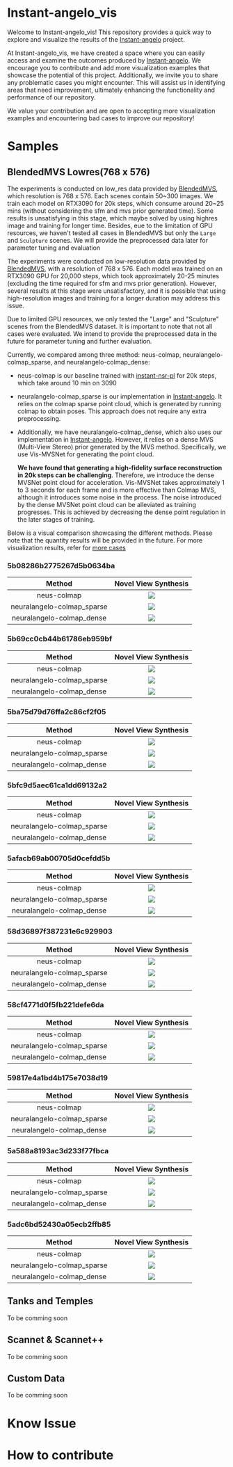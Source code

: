 # Instant-angelo_vis
Welcome to Instant-angelo_vis! This repository provides a quick way to explore and visualize the results of the [Instant-angelo](https://github.com/hugoycj/Instant-angelo) project. 

At Instant-angelo_vis, we have created a space where you can easily access and examine the outcomes produced by [Instant-angelo](https://github.com/hugoycj/Instant-angelo). We encourage you to contribute and add more visualization examples that showcase the potential of this project. Additionally, we invite you to share any problematic cases you might encounter. This will assist us in identifying areas that need improvement, ultimately enhancing the functionality and performance of our repository.

We value your contribution and are open to accepting more visualization examples and encountering bad cases to improve our repository!


# Samples
## BlendedMVS Lowres(768 x 576)
The experiments is conducted on low_res data provided by [BlendedMVS](https://github.com/YoYo000/BlendedMVS), which resolution is 768 x 576. Each scenes contain 50~300 images. We train each model on RTX3090 for 20k steps, which consume around 20~25 mins (without considering the sfm and mvs prior generated time). Some results is unsatisfying in this stage, which maybe solved by using highres image and training for longer time. Besides, eue to the limitation of GPU resources, we haven't tested all cases in BlendedMVS but only the `Large` and `Sculpture` scenes. We will provide the preprocessed data later for parameter tuning and evaluation

The experiments were conducted on low-resolution data provided by [BlendedMVS](https://github.com/YoYo000/BlendedMVS), with a resolution of 768 x 576. Each model was trained on an RTX3090 GPU for 20,000 steps, which took approximately 20-25 minutes (excluding the time required for sfm and mvs prior generation). However, several results at this stage were unsatisfactory, and it is possible that using high-resolution images and training for a longer duration may address this issue.

Due to limited GPU resources, we only tested the "Large" and "Sculpture" scenes from the BlendedMVS dataset. It is important to note that not all cases were evaluated. We intend to provide the preprocessed data in the future for parameter tuning and further evaluation.


Currently, we compared among three method: neus-colmap, neuralangelo-colmap_sparse, and neuralangelo-colmap_dense:

* neus-colmap is our baseline trained with [instant-nsr-pl](https://github.com/bennyguo/instant-nsr-pl) for 20k steps, which take around 10 min on 3090

* neuralangelo-colmap_sparse is our implementation in [Instant-angelo](https://github.com/hugoycj/Instant-angelo). It relies on the colmap sparse point cloud, which is generated by running colmap to obtain poses. This approach does not require any extra preprocessing.

* Additionally, we have neuralangelo-colmap_dense, which also uses our implementation in [Instant-angelo](https://github.com/hugoycj/Instant-angelo). However, it relies on a dense MVS (Multi-View Stereo) prior generated by the MVS method. Specifically, we use Vis-MVSNet for generating the point cloud.

    **We have found that generating a high-fidelity surface reconstruction in 20k steps can be challenging**. Therefore, we introduce the dense MVSNet point cloud for acceleration. Vis-MVSNet takes approximately 1 to 3 seconds for each frame and is more effective than Colmap MVS, although it introduces some noise in the process. The noise introduced by the dense MVSNet point cloud can be alleviated as training progresses. This is achieved by decreasing the dense point regulation in the later stages of training.

Below is a visual comparison showcasing the different methods. Please note that the quantity results will be provided in the future. For more visualization results, refer for [more cases](BlendedMVS_lowres/README.md)

### 5b08286b2775267d5b0634ba
| Method | Novel View Synthesis |
|:---: |:---:|
| neus-colmap |![](BlendedMVS_lowres/neus-colmap/5b08286b2775267d5b0634ba.gif)|
|neuralangelo-colmap_sparse|![](BlendedMVS_lowres/neuralangelo-colmap_sparse/5b08286b2775267d5b0634ba.gif)|
|neuralangelo-colmap_dense|![](BlendedMVS_lowres/neuralangelo-colmap_dense/5b08286b2775267d5b0634ba.gif)|


### 5b69cc0cb44b61786eb959bf
| Method | Novel View Synthesis |
|:---: |:---:|
| neus-colmap |![](BlendedMVS_lowres/neus-colmap/5b69cc0cb44b61786eb959bf.gif)|
|neuralangelo-colmap_sparse|![](BlendedMVS_lowres/neuralangelo-colmap_sparse/5b69cc0cb44b61786eb959bf.gif)|
|neuralangelo-colmap_dense|![](BlendedMVS_lowres/neuralangelo-colmap_dense/5b69cc0cb44b61786eb959bf.gif)|


### 5ba75d79d76ffa2c86cf2f05
| Method | Novel View Synthesis |
|:---: |:---:|
| neus-colmap |![](BlendedMVS_lowres/neus-colmap/5ba75d79d76ffa2c86cf2f05.gif)|
|neuralangelo-colmap_sparse|![](BlendedMVS_lowres/neuralangelo-colmap_sparse/5ba75d79d76ffa2c86cf2f05.gif)|
|neuralangelo-colmap_dense|![](BlendedMVS_lowres/neuralangelo-colmap_dense/5ba75d79d76ffa2c86cf2f05.gif)|


### 5bfc9d5aec61ca1dd69132a2
| Method | Novel View Synthesis |
|:---: |:---:|
| neus-colmap |![](BlendedMVS_lowres/neus-colmap/5bfc9d5aec61ca1dd69132a2.gif)|
|neuralangelo-colmap_sparse|![](BlendedMVS_lowres/neuralangelo-colmap_sparse/5bfc9d5aec61ca1dd69132a2.gif)|
|neuralangelo-colmap_dense|![](BlendedMVS_lowres/neuralangelo-colmap_dense/5bfc9d5aec61ca1dd69132a2.gif)|


### 5afacb69ab00705d0cefdd5b
| Method | Novel View Synthesis |
|:---: |:---:|
| neus-colmap |![](BlendedMVS_lowres/neus-colmap/5afacb69ab00705d0cefdd5b.gif)|
|neuralangelo-colmap_sparse|![](BlendedMVS_lowres/neuralangelo-colmap_sparse/5afacb69ab00705d0cefdd5b.gif)|
|neuralangelo-colmap_dense|![](BlendedMVS_lowres/neuralangelo-colmap_dense/5afacb69ab00705d0cefdd5b.gif)|




### 58d36897f387231e6c929903
| Method | Novel View Synthesis |
|:---: |:---:|
| neus-colmap |![](BlendedMVS_lowres/neus-colmap/58d36897f387231e6c929903.gif)|
|neuralangelo-colmap_sparse|![](BlendedMVS_lowres/neuralangelo-colmap_sparse/58d36897f387231e6c929903.gif)|
|neuralangelo-colmap_dense|![](BlendedMVS_lowres/neuralangelo-colmap_dense/58d36897f387231e6c929903.gif)|

### 58cf4771d0f5fb221defe6da
| Method | Novel View Synthesis |
|:---: |:---:|
| neus-colmap |![](BlendedMVS_lowres//neus-colmap/58cf4771d0f5fb221defe6da.gif)|
|neuralangelo-colmap_sparse|![](BlendedMVS_lowres//neuralangelo-colmap_sparse/58cf4771d0f5fb221defe6da.gif)|
|neuralangelo-colmap_dense|![](BlendedMVS_lowres//neuralangelo-colmap_dense/58cf4771d0f5fb221defe6da.gif)|

### 59817e4a1bd4b175e7038d19
| Method | Novel View Synthesis |
|:---: |:---:|
| neus-colmap |![](BlendedMVS_lowres/neus-colmap/59817e4a1bd4b175e7038d19.gif)|
|neuralangelo-colmap_sparse|![](BlendedMVS_lowres/neuralangelo-colmap_sparse/59817e4a1bd4b175e7038d19.gif)|
|neuralangelo-colmap_dense|![](BlendedMVS_lowres/neuralangelo-colmap_dense/59817e4a1bd4b175e7038d19.gif)|


### 5a588a8193ac3d233f77fbca
| Method | Novel View Synthesis |
|:---: |:---:|
| neus-colmap |![](BlendedMVS_lowres/neus-colmap/5a588a8193ac3d233f77fbca.gif)|
|neuralangelo-colmap_sparse|![](BlendedMVS_lowres/neuralangelo-colmap_sparse/5a588a8193ac3d233f77fbca.gif)|
|neuralangelo-colmap_dense|![](BlendedMVS_lowres/neuralangelo-colmap_dense/5a588a8193ac3d233f77fbca.gif)|

### 5adc6bd52430a05ecb2ffb85
| Method | Novel View Synthesis |
|:---: |:---:|
| neus-colmap |![](BlendedMVS_lowres/neus-colmap/5adc6bd52430a05ecb2ffb85.gif)|
|neuralangelo-colmap_sparse|![](BlendedMVS_lowres/neuralangelo-colmap_sparse/5adc6bd52430a05ecb2ffb85.gif)|
|neuralangelo-colmap_dense|![](BlendedMVS_lowres/neuralangelo-colmap_dense/5adc6bd52430a05ecb2ffb85.gif)|

## Tanks and Temples
To be comming soon

## Scannet & Scannet++
To be comming soon

## Custom Data
To be comming soon

# Know Issue

# How to contribute
